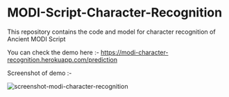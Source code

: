 # MODI-Script-Character-Recognition
This repository contains the code and model for character recognition of Ancient MODI Script

You can check the demo here :- https://modi-character-recognition.herokuapp.com/prediction

Screenshot of demo :-

![screenshot-modi-character-recognition](https://user-images.githubusercontent.com/68757567/180007114-26412d1a-7cfd-48d9-8491-e05626bf54e8.png)
